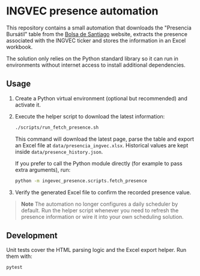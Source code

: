 # INGVEC presence automation

This repository contains a small automation that downloads the "Presencia Bursátil" table
from the [Bolsa de Santiago](https://www.bolsadesantiago.com/presencia_bursatil) website, extracts
the presence associated with the INGVEC ticker and stores the information in an Excel workbook.

The solution only relies on the Python standard library so it can run in environments without
internet access to install additional dependencies.

## Usage

1. Create a Python virtual environment (optional but recommended) and activate it.
2. Execute the helper script to download the latest information:

   ```bash
   ./scripts/run_fetch_presence.sh
   ```

   This command will download the latest page, parse the table and export an Excel file at
   `data/presencia_ingvec.xlsx`. Historical values are kept inside `data/presence_history.json`.

   If you prefer to call the Python module directly (for example to pass extra arguments), run:

   ```bash
   python -m ingevec_presence.scripts.fetch_presence
   ```

3. Verify the generated Excel file to confirm the recorded presence value.

> **Note**
> The automation no longer configures a daily scheduler by default. Run the helper script whenever
> you need to refresh the presence information or wire it into your own scheduling solution.

## Development

Unit tests cover the HTML parsing logic and the Excel export helper. Run them with:

```bash
pytest
```
